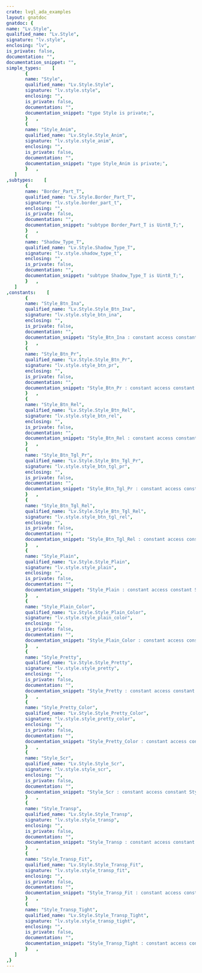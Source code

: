 ```yaml
---
crate: lvgl_ada_examples
layout: gnatdoc
gnatdoc: {
name: "Lv.Style",
qualified_name: "Lv.Style",
signature: "lv.style",
enclosing: "lv",
is_private: false,
documentation: "",
documentation_snippet: "",
simple_types:    [
       {
       name: "Style",
       qualified_name: "Lv.Style.Style",
       signature: "lv.style.style",
       enclosing: "",
       is_private: false,
       documentation: "",
       documentation_snippet: "type Style is private;",
       }   ,
       {
       name: "Style_Anim",
       qualified_name: "Lv.Style.Style_Anim",
       signature: "lv.style.style_anim",
       enclosing: "",
       is_private: false,
       documentation: "",
       documentation_snippet: "type Style_Anim is private;",
       }   ,
   ]
,subtypes:    [
       {
       name: "Border_Part_T",
       qualified_name: "Lv.Style.Border_Part_T",
       signature: "lv.style.border_part_t",
       enclosing: "",
       is_private: false,
       documentation: "",
       documentation_snippet: "subtype Border_Part_T is Uint8_T;",
       }   ,
       {
       name: "Shadow_Type_T",
       qualified_name: "Lv.Style.Shadow_Type_T",
       signature: "lv.style.shadow_type_t",
       enclosing: "",
       is_private: false,
       documentation: "",
       documentation_snippet: "subtype Shadow_Type_T is Uint8_T;",
       }   ,
   ]
,constants:    [
       {
       name: "Style_Btn_Ina",
       qualified_name: "Lv.Style.Style_Btn_Ina",
       signature: "lv.style.style_btn_ina",
       enclosing: "",
       is_private: false,
       documentation: "",
       documentation_snippet: "Style_Btn_Ina : constant access constant Style;",
       }   ,
       {
       name: "Style_Btn_Pr",
       qualified_name: "Lv.Style.Style_Btn_Pr",
       signature: "lv.style.style_btn_pr",
       enclosing: "",
       is_private: false,
       documentation: "",
       documentation_snippet: "Style_Btn_Pr : constant access constant Style;",
       }   ,
       {
       name: "Style_Btn_Rel",
       qualified_name: "Lv.Style.Style_Btn_Rel",
       signature: "lv.style.style_btn_rel",
       enclosing: "",
       is_private: false,
       documentation: "",
       documentation_snippet: "Style_Btn_Rel : constant access constant Style;",
       }   ,
       {
       name: "Style_Btn_Tgl_Pr",
       qualified_name: "Lv.Style.Style_Btn_Tgl_Pr",
       signature: "lv.style.style_btn_tgl_pr",
       enclosing: "",
       is_private: false,
       documentation: "",
       documentation_snippet: "Style_Btn_Tgl_Pr : constant access constant Style;",
       }   ,
       {
       name: "Style_Btn_Tgl_Rel",
       qualified_name: "Lv.Style.Style_Btn_Tgl_Rel",
       signature: "lv.style.style_btn_tgl_rel",
       enclosing: "",
       is_private: false,
       documentation: "",
       documentation_snippet: "Style_Btn_Tgl_Rel : constant access constant Style;",
       }   ,
       {
       name: "Style_Plain",
       qualified_name: "Lv.Style.Style_Plain",
       signature: "lv.style.style_plain",
       enclosing: "",
       is_private: false,
       documentation: "",
       documentation_snippet: "Style_Plain : constant access constant Style;",
       }   ,
       {
       name: "Style_Plain_Color",
       qualified_name: "Lv.Style.Style_Plain_Color",
       signature: "lv.style.style_plain_color",
       enclosing: "",
       is_private: false,
       documentation: "",
       documentation_snippet: "Style_Plain_Color : constant access constant Style;",
       }   ,
       {
       name: "Style_Pretty",
       qualified_name: "Lv.Style.Style_Pretty",
       signature: "lv.style.style_pretty",
       enclosing: "",
       is_private: false,
       documentation: "",
       documentation_snippet: "Style_Pretty : constant access constant Style;",
       }   ,
       {
       name: "Style_Pretty_Color",
       qualified_name: "Lv.Style.Style_Pretty_Color",
       signature: "lv.style.style_pretty_color",
       enclosing: "",
       is_private: false,
       documentation: "",
       documentation_snippet: "Style_Pretty_Color : constant access constant Style;",
       }   ,
       {
       name: "Style_Scr",
       qualified_name: "Lv.Style.Style_Scr",
       signature: "lv.style.style_scr",
       enclosing: "",
       is_private: false,
       documentation: "",
       documentation_snippet: "Style_Scr : constant access constant Style;",
       }   ,
       {
       name: "Style_Transp",
       qualified_name: "Lv.Style.Style_Transp",
       signature: "lv.style.style_transp",
       enclosing: "",
       is_private: false,
       documentation: "",
       documentation_snippet: "Style_Transp : constant access constant Style;",
       }   ,
       {
       name: "Style_Transp_Fit",
       qualified_name: "Lv.Style.Style_Transp_Fit",
       signature: "lv.style.style_transp_fit",
       enclosing: "",
       is_private: false,
       documentation: "",
       documentation_snippet: "Style_Transp_Fit : constant access constant Style;",
       }   ,
       {
       name: "Style_Transp_Tight",
       qualified_name: "Lv.Style.Style_Transp_Tight",
       signature: "lv.style.style_transp_tight",
       enclosing: "",
       is_private: false,
       documentation: "",
       documentation_snippet: "Style_Transp_Tight : constant access constant Style;",
       }   ,
   ]
,}
---
```

